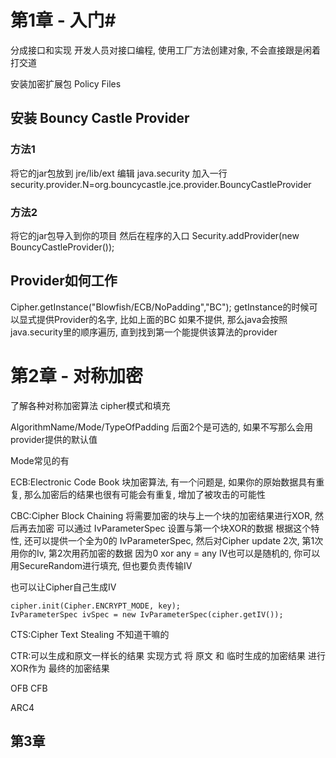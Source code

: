# 第1章 - 入门#
分成接口和实现
开发人员对接口编程, 使用工厂方法创建对象, 不会直接跟是闲着打交道

安装加密扩展包
Policy Files

## 安装 Bouncy Castle Provider ##
### 方法1 ###
将它的jar包放到 jre/lib/ext
编辑 java.security 
加入一行
security.provider.N=org.bouncycastle.jce.provider.BouncyCastleProvider

### 方法2 ###
将它的jar包导入到你的项目
然后在程序的入口
Security.addProvider(new BouncyCastleProvider());

## Provider如何工作 ##
Cipher.getInstance("Blowfish/ECB/NoPadding","BC");
getInstance的时候可以显式提供Provider的名字, 比如上面的BC
如果不提供, 那么java会按照java.security里的顺序遍历, 直到找到第一个能提供该算法的provider

# 第2章 - 对称加密 #
了解各种对称加密算法
cipher模式和填充

AlgorithmName/Mode/TypeOfPadding 
后面2个是可选的, 如果不写那么会用provider提供的默认值

Mode常见的有

ECB:Electronic Code Book
块加密算法, 有一个问题是, 如果你的原始数据具有重复, 那么加密后的结果也很有可能会有重复, 增加了被攻击的可能性

CBC:Cipher Block Chaining
将需要加密的块与上一个块的加密结果进行XOR, 然后再去加密
可以通过 IvParameterSpec 设置与第一个块XOR的数据
根据这个特性, 还可以提供一个全为0的 IvParameterSpec, 然后对Cipher update 2次, 第1次用你的Iv, 第2次用药加密的数据
因为0 xor any = any
IV也可以是随机的, 你可以用SecureRandom进行填充, 但也要负责传输IV

也可以让Cipher自己生成IV
```
cipher.init(Cipher.ENCRYPT_MODE, key);
IvParameterSpec ivSpec = new IvParameterSpec(cipher.getIV());
```

CTS:Cipher Text Stealing
不知道干嘛的

CTR:可以生成和原文一样长的结果
实现方式
将 原文 和 临时生成的加密结果 进行XOR作为 最终的加密结果

OFB
CFB

ARC4


## 第3章 ##